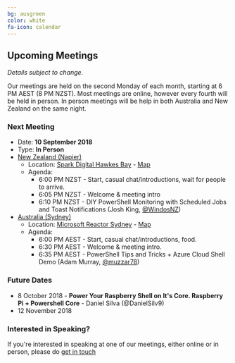```yaml
---
bg: ausgreen
color: white
fa-icon: calendar
---
```


## Upcoming Meetings

_Details subject to change._

Our meetings are held on the second Monday of each month, starting at 6 PM AEST (8 PM NZST). Most meetings are online, however every fourth will be held in person. In person meetings will be help in both Australia and New Zealand on the same night.

### Next Meeting

* Date: **10 September 2018**
* Type: **In Person**
* [New Zealand (Napier)](https://www.meetup.com/ANZ-PowerShell-UserGroup/events/253971989/)
  * Location: [Spark Digital Hawkes Bay](https://www.sparkdigital.co.nz/aboutus/locations/hawkes-bay/) - [Map](https://goo.gl/maps/MxsAZd1PmEo)
  * Agenda:
    * 6:00 PM NZST - Start, casual chat/introductions, wait for people to arrive.
    * 6:05 PM NZST - Welcome & meeting intro
    * 6:10 PM NZST - DIY PowerShell Monitoring with Scheduled Jobs and Toast Notifications (Josh King, [@WindosNZ](https://twitter.com/WindosNZ))
* [Australia (Sydney)](https://www.meetup.com/ANZ-PowerShell-UserGroup/events/254061620/)
  * Location: [Microsoft Reactor Sydney](https://developer.microsoft.com/en-us/reactor/#ReactorSydney) - [Map](https://goo.gl/maps/mShMDfqBXV72)
  * Agenda:
    * 6:00 PM AEST - Start, casual chat/introductions, food.
    * 6:30 PM AEST - Welcome & meeting intro.
    * 6:35 PM AEST - PowerShell Tips and Tricks + Azure Cloud Shell Demo (Adam Murray, [@muzzar78](https://twitter.com/muzzar78))

### Future Dates

* 8 October 2018 - **Power Your Raspberry Shell on It's Core. Raspberry Pi + Powershell Core** - Daniel Silva (@DanielSilv9)
* 12 November 2018

### Interested in Speaking?

If you're interested in speaking at one of our meetings, either online or in person, please do [get in touch](https://anzpsug.github.io/#contact)
